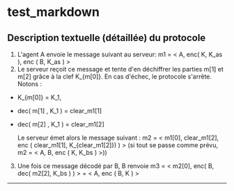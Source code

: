 # test_markdown


## Description textuelle (détaillée) du protocole ##

1. L'agent A envoie le message suivant au serveur: m1 = < A, enc( K, K_as ), enc ( B, K_as ) >
2. Le serveur reçoit ce message et tente d'en déchiffrer les parties m[1] et m[2] grâce à la clef K_{m[0]}. En cas d'échec, le protocole s'arrête.
  Notons :
  - K_{m[0]} = K_1,
  - dec( m[1] , K_1 ) = clear_m1[1]
  - dec( m[2] , K_1 ) = clear_m1[2]

    Le serveur émet alors le message suivant : m2 = < m1[0], clear_m1[2], enc ( clear_m1[1], K_{clear_m1[2]}) ) > (si tout se passe comme prévu, m2 = < A, B, enc ( K, K_bs ) >))

3. Une fois ce message décodé par B, B renvoie m3 = < m2[0], enc( B, dec( m2[2], K_bs ) ) > = < A, enc ( B, K ) >

----
